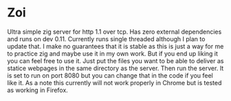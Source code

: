 # Zoi
Ultra simple zig server for http 1.1 over tcp.
Has zero external dependencies and runs on dev 0.11. Currently runs single threaded although I plan to update that. I make no guarantees that it is stable as this is just a way for me to practice zig and maybe use it in my own work. But if you end up liking it you can feel free to use it. Just put the files you want to be able to deliver as statice webpages in the same directory as the server. Then run the server. It is set to run on port 8080 but you can change that in the code if you feel like it. As a note this currently will not work properly in Chrome but is tested as working in Firefox.  
